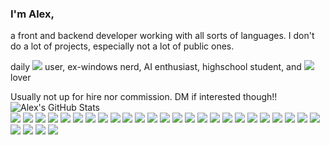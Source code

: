 ### I'm Alex,
a front and backend developer working with all sorts of languages. I don't do a lot of projects, especially not a lot of public ones.

daily ![](https://img.shields.io/badge/DWM-black?logo=dwm) user, ex-windows nerd, AI enthusiast, highschool student, and ![](https://img.shields.io/badge/Firefox-black?logo=firefox) lover

Usually not up for hire nor commission. DM if interested though!!
![Alex's GitHub Stats](https://github-readme-stats.vercel.app/api?username=AlexIsAway&show_icons=true&theme=tokyonight)\
![](https://img.shields.io/badge/OS-Windows-purple?logo=windows)
![](https://img.shields.io/badge/OS-Ubuntu-purple?logo=ubuntu)
![](https://img.shields.io/badge/OS-Arch_Linux-purple?logo=archlinux)
![](https://img.shields.io/badge/OS-Linux-purple?logo=linux)
![](https://img.shields.io/badge/Code-Python-purple?logo=python)
![](https://img.shields.io/badge/Code-JavaScript-purple?logo=javascript)
![](https://img.shields.io/badge/Code-TypeScript-purple?logo=typescript)
![](https://img.shields.io/badge/Code-Lua-purple?logo=lua)
![](https://img.shields.io/badge/Code-Elixir-purple?logo=elixir)
![](https://img.shields.io/badge/Code-C++-purple?logo=cplusplus)
![](https://img.shields.io/badge/Web-HTML-purple?logo=html5)
![](https://img.shields.io/badge/Web-CSS-purple?logo=css3)
![](https://img.shields.io/badge/Web-PHP-purple?logo=php)
![](https://img.shields.io/badge/Data-PostgreSQL-purple?logo=postgresql)
![](https://img.shields.io/badge/Data-MongoDB-purple?logo=mongodb)
![](https://img.shields.io/badge/Data-XML-purple?logo=xml)
![](https://img.shields.io/badge/Data-YAML-purple?logo=yaml)
![](https://img.shields.io/badge/Data-JSON-purple?logo=json)
![](https://img.shields.io/badge/Tools-Docker-purple?logo=docker)
![](https://img.shields.io/badge/Tools-Apache-purple?logo=apache)
![](https://img.shields.io/badge/Tools-GitHub-purple?logo=github)
![](https://img.shields.io/badge/Tools-Git-purple?logo=git)
![](https://img.shields.io/badge/Tools-Github_Copilot-purple?logo=githubcopilot)
![](https://img.shields.io/badge/Shell-Powershell-purple?logo=powershell)
![](https://img.shields.io/badge/Shell-Bash-purple?logo=bash)
![](https://img.shields.io/badge/Shell-Zsh-purple?logo=zsh)
![](https://img.shields.io/badge/Engines-Unity_Engine-purple?logo=unity)
![](https://img.shields.io/badge/Engines-Roblox_Studio-purple?logo=robloxstudio)
![](https://img.shields.io/badge/Services-Zoho_Mail-purple?logo=zoho)
